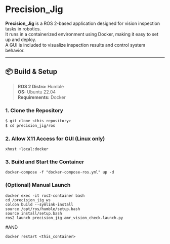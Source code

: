 # Precision_Jig

**Precision_Jig** is a ROS 2-based application designed for vision inspection tasks in robotics.  
It runs in a containerized environment using Docker, making it easy to set up and deploy.  
A GUI is included to visualize inspection results and control system behavior.

---

## 📦 Build & Setup

> **ROS 2 Distro:** Humble  
> **OS:** Ubuntu 22.04  
> **Requirements:** Docker

### 1. Clone the Repository

```bash
$ git clone <this repository>
$ cd precision_jig/ros
```

### 2. Allow X11 Access for GUI (Linux only)
```xhost +local:docker```

### 3. Build and Start the Container
```docker-compose -f "docker-compose-ros.yml" up -d ```


### (Optional) Manual Launch
```
docker exec -it ros2-container bash
cd /precision_jig_ws
colcon build --symlink-install
source /opt/ros/humble/setup.bash
source install/setup.bash
ros2 launch precision_jig amr_vision_check.launch.py
```

#AND

```
docker restart <this_container> 
```

